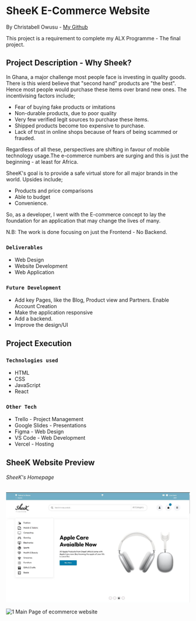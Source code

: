 # SheeK E-Commerce Website

By Christabell Owusu - [My Github](https://github.com/Berl-lin)

This project is a requirement to complete my ALX Programme - The final project.

## Project Description - Why Sheek?

In Ghana, a major challenge most people face is investing in quality goods. There is this wierd believe that "second hand" products are "the best". Hence most people would purchase these items over brand new ones. The incentivising factors include;
- Fear of buying fake products or imitations
- Non-durable products, due to poor quality
- Very few verified legit sources to purchase these items.
- Shipped products become too expensive to purchase.
- Lack of trust in online shops because of fears of being scammed or frauded.

Regardless of all these, perspectives are shifting in favour of mobile technology usage.The e-commerce numbers are surging and this is just the beginning - at least for Africa.

SheeK's goal is to provide a safe virtual store for all major brands in the world. Upsides include;
- Products and price comparisons
- Able to budget 
- Convenience.

 So, as a developer, I went with the E-commerce concept to lay the foundation for an application that may change the lives of many.

N.B: The work is done focusing on just the Frontend - No Backend.


### `Deliverables`
- Web Design
- Website Development
- Web Application

### `Future Development`
- Add key Pages, like the Blog, Product view and Partners.
Enable Account Creation
- Make the application responsive
- Add a backend.
- Improve the design/UI


## Project Execution

### `Technologies used`
- HTML
- CSS
- JavaScript
- React


### `Other Tech`
- Trello - Project Management
- Google Slides - Presentations
- Figma - Web Design
- VS Code - Web Development
- Vercel - Hosting



## SheeK Website Preview

###### SheeK's Homepage

![The Homepage](https://github.com/Berl-lin/Sheek-E-Commerce/blob/master/public/Sheek%20Homepage%20screenshot.jpg?raw=true)

![1 Main Page of ecommerce website](https://user-images.githubusercontent.com/75227040/134665487-4a444dd5-8e42-4bef-a9d9-7b4574ff78c1.png)
